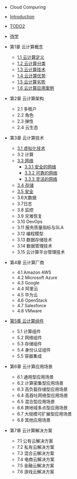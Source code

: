* Cloud Compuring

* [Introduction](README.md)
* [TODO2](todo2.md)
* [待学](dai-xue.md)
* 第1章 云计算概念
  * [1.1 云计算定义](1-云计算概念/1.1-云计算是什么.md)
  * [1.2 云计算分类](1-云计算概念/1.2-云计算分类.md)
  * [1.3 云计算技术](1-云计算概念/1.3-云计算技术.md)
  * [1.4 云计算优势](1-云计算概念/1.4-云计算优势.md)
  * [1.5 云计算劣势](1-云计算概念/1.5-云计算劣势.md)
  * [1.6 云计算应用案例](1-云计算概念/1.6-云计算应用案例.md)
* 第2章 云计算架构
  * 2.1 多租户
  * 2.2 角色
  * 2.3 弹性
  * 2.4 云生态
* 第3章 云计算技术
  * [3.1 虚拟化技术](3-云计算技术/3.1-虚拟化技术.md)
  * 3.2 计算
  * [3.3 网络](3-云计算技术/3.3-网络.md)
    * [3.3.1 安全的网络](3-云计算技术/3.3.1-安全的网络.md)
    * [3.3.2 可靠的网络](3-云计算技术/3.3.2-可靠的网络.md)
    * [3.3.3 灵活的网络](3-云计算技术/3.3.3-灵活的网络.md)
  * [3.4 存储](3-云计算技术/3.4-存储.md)
  * [3.5 安全](3-云计算技术/3.5-安全.md)
  * 3.6大数据
  * 3.7日志
  * 3.8 监控
  * 3.9 灾难恢复
  * 3.10 DevOps
  * 3.11 服务质量指标与SLA
  * 3.12 编程模型
  * 3.13 数据存储技术
  * 3.14 数据管理技术
  * 3.15 云计算平台管理技术
* 第4章 云计算厂商
  * 4.1 Amazon AWS
  * 4.2 Microsoft Azure
  * 4.3 Google
  * 4.4 阿里云
  * 4.5 华为云
  * 4.6 OpenStack
  * 4.7 Salesforce
  * 4.8 VMware
* [第5章 云计算组件](5-云计算组件/5-云计算组件.md)
  * 5.1 计算组件
  * 5.2 网络组件
  * 5.3 存储组件
  * 5.4 身份认证组件
  * 5.5 容器集成
* 第6章 云计算应用场景
  * 6.1 通用型应用场景
  * 6.2 计算密集型应用场景
  * 6.3 高负载存储型应用场景
  * 6.4 高吞吐网络型应用场景
  * 6.5 混合型应用场景
  * 6.6 跨地域多点型应用场景
  * 6.7 大规模可扩展型应用场景
  * 6.8 其他应用场景
* 第7章 云计算解决方案
  * 7.1 公有云解决方案
  * 7.2 私有云解决方案
  * 7.3 混合云解决方案
  * 7.4 电商云解决方案
  * 7.5 金融云解决方案
  * 7.6 游戏云解决方案
